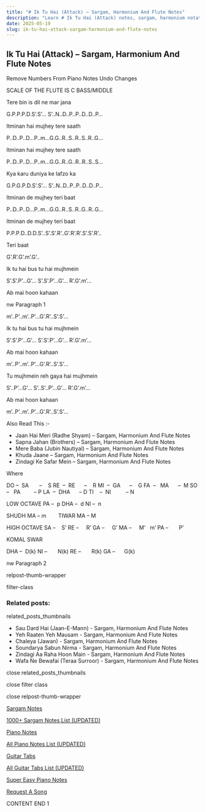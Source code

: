 ```yaml
---
title: "# Ik Tu Hai (Attack) – Sargam, Harmonium And Flute Notes"
description: "Learn # Ik Tu Hai (Attack) notes, sargam, harmonium notations and flute notes. Easy step-by-step tutorial for beginners."
date: 2025-05-19
slug: ik-tu-hai-attack-sargam-harmonium-and-flute-notes
---
```


## Ik Tu Hai (Attack) – Sargam, Harmonium And Flute Notes

Remove Numbers From Piano Notes
Undo Changes

SCALE OF THE FLUTE IS C BASS/MIDDLE

Tere bin is dil ne mar jana

G.P.P.P.D.S’.S’… S’..N..D..P..P..D..D..P…

Itminan hai mujhey tere saath

P..D..P..D…P..m…G.G..R..S..R..S..R..G…

Itminan hai mujhey tere saath

P..D..P..D…P..m…G.G..R..G..R..R..S..S…

Kya karu duniya ke lafzo ka

G.P.G.P.D.S’.S’… S’..N..D..P..P..D..D..P…

Itminan de mujhey teri baat

P..D..P..D…P..m…G.G..R..S..R..G..R..G…

Itminan de mujhey teri baat

P.P.P.D..D.D.S’..S’.S’.R’..G’.R’.R’.S’.S’.R’..

Teri baat

G’.R’.G’.m’.G’..

Ik tu hai bus tu hai mujhmein

S’.S’.P’…G’… S’.S’.P’…G’… R’.G’.m’…

Ab mai hoon kahaan

nw Paragraph 1

m’..P’..m’..P’…G’.R’..S’.S’…

Ik tu hai bus tu hai mujhmein

S’.S’.P’…G’… S’.S’.P’…G’… R’.G’.m’…

Ab mai hoon kahaan

m’..P’..m’..P’…G’.R’..S’.S’…

Tu mujhmein reh gaya hai mujhmein

S’..P’…G’… S’..S’..P’…G’… R’.G’.m’…

Ab mai hoon kahaan

m’..P’..m’..P’…G’.R’..S’.S’…

Also Read This :-

* Jaan Hai Meri (Radhe Shyam) – Sargam, Harmonium And Flute Notes
* Sapna Jahan (Brothers) – Sargam, Harmonium And Flute Notes
* Mere Baba (Jubin Nautiyal) – Sargam, Harmonium And Flute Notes
* Khuda Jaane – Sargam, Harmonium And Flute Notes
* Zindagi Ke Safar Mein – Sargam, Harmonium And Flute Notes

Where

DO –  SA       –    S
RE  –  RE      –    R
MI  –  GA      –    G
FA  –   MA      –  M
SO  –   PA         – P
LA  –  DHA      – D
TI    –  NI          – N

LOW OCTAVE
PA –  p
DHA –  d
NI –  n

SHUDH MA – m        TIWAR MA – M

HIGH OCTAVE
SA –    S’
RE –     R’
GA –     G’
MA –     M’   m’
PA –       P’

KOMAL SWAR

DHA –  D(k)
NI –       N(k)
RE –       R(k)
GA –      G(k)

nw Paragraph 2

relpost-thumb-wrapper

filter-class

### Related posts:

related_posts_thumbnails

* Sau Dard Hai (Jaan-E-Mann) - Sargam, Harmonium And Flute Notes
* Yeh Raaten Yeh Mausam - Sargam, Harmonium And Flute Notes
* Chaleya (Jawan) - Sargam, Harmonium And Flute Notes
* Soundarya Sabun Nirma - Sargam, Harmonium And Flute Notes
* Zindagi Aa Raha Hoon Main - Sargam, Harmonium And Flute Notes
* Wafa Ne Bewafai (Teraa Surroor) - Sargam, Harmonium And Flute Notes

close related_posts_thumbnails

close filter class

close relpost-thumb-wrapper

[Sargam Notes](/sargam-notes.html)

[1000+ Sargam Notes List (UPDATED)](/all-songs-list-sargam-notes.html)

[Piano Notes](/piano-notes.html)

[All Piano Notes List (UPDATED)](/all-songs-list-piano-notes.html)

[Guitar Tabs](/guitar-tabs.html)

[All Guitar Tabs List (UPDATED)](/all-songs-list-guitar-tabs.html)

[Super Easy Piano Notes](https://studywall.in/)

[Request A Song](/request-a-song.html)

CONTENT END 1

